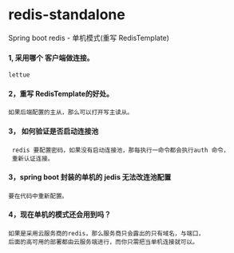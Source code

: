 # redis-standalone
Spring boot redis - 单机模式(重写 RedisTemplate)

#### 1,  采用哪个 客户端做连接。
    lettue 
    
#### 2，重写 RedisTemplate的好处。
    如果后端配置的主从，那么可以打开写主读从。
    
#### 3， 如何验证是否启动连接池
     redis 要配置密码，如果没有启动连接池，那每执行一命令都会执行auth 命令，
     重新认证连接。
    
#### 3，spring boot 封装的单机的 jedis  无法改连池配置
    要在代码中重新配置。
    
#### 4，现在单机的模式还会用到吗？ 
    如果是采用云服务商的redis，那么服务商只会露出的只有域名，与端口，
    后面的高可用的部署都由云服务端进行，而你只需把当单机连接就可以。
   
   

